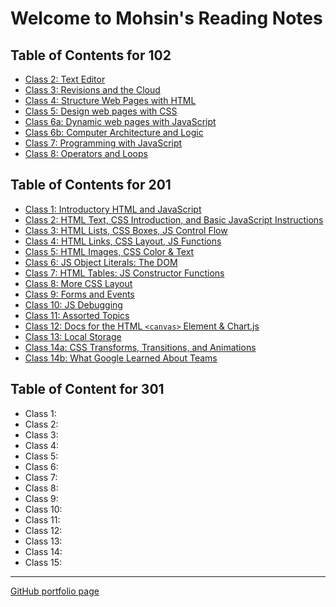 # Welcome to Mohsin's Reading Notes

## Table of Contents for 102

- [Class 2: Text Editor ](texteditor-notes.md)
- [Class 3: Revisions and the Cloud](revisionsandthecloud-notes.md)
- [Class 4: Structure Web Pages with HTML](class4-structurewebpageswithhtml-notes.md)
- [Class 5: Design web pages with CSS](class5-designwebpageswithCSS-notes.md)
- [Class 6a: Dynamic web pages with JavaScript](class6a-dynamicwebpageswithJavaScript-notes.md)
- [Class 6b: Computer Architecture and Logic](class6b-computerarchitectureandlogic-notes.md)
- [Class 7: Programming with JavaScript](class7-programmingwithJavaScript-notes.md)
- [Class 8: Operators and Loops](class8-operatorsandloops-notes.md)

## Table of Contents for 201

- [Class 1: Introductory HTML and JavaScript](201/class-01.md)
- [Class 2: HTML Text, CSS Introduction, and Basic JavaScript Instructions](201/class-02.md)
- [Class 3: HTML Lists, CSS Boxes, JS Control Flow](201/class-03.md)
- [Class 4: HTML Links, CSS Layout, JS Functions](201/class-04.md)
- [Class 5: HTML Images, CSS Color & Text](201/class-05.md)
- [Class 6: JS Object Literals: The DOM](201/class-06.md)
- [Class 7: HTML Tables: JS Constructor Functions](201/class-07.md)
- [Class 8: More CSS Layout](201/class-08.md)
- [Class 9: Forms and Events](201/class-09.md)
- [Class 10: JS Debugging](201/classs-10.md)
- [Class 11: Assorted Topics](201/class-11.md)
- [Class 12: Docs for the HTML `<canvas>` Element & Chart.js](201/class-12.md)
- [Class 13: Local Storage](201/class-13.md)
- [Class 14a: CSS Transforms, Transitions, and Animations](201/class-14a.md)
- [Class 14b: What Google Learned About Teams](201/class-14b.md)

## Table of Content for 301

* Class 1:
* Class 2:
* Class 3:
* Class 4:
* Class 5:
* Class 6:
* Class 7:
* Class 8:
* Class 9:
* Class 10:
* Class 11:
* Class 12:
* Class 13:
* Class 14:
* Class 15:

---



[GitHub portfolio page](https://github.com/mbehi)
